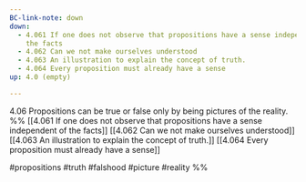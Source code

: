 ```yaml
---
BC-link-note: down
down:
  - 4.061 If one does not observe that propositions have a sense independent of
    the facts
  - 4.062 Can we not make ourselves understood
  - 4.063 An illustration to explain the concept of truth.
  - 4.064 Every proposition must already have a sense
up: 4.0 (empty)

---
```

4.06 Propositions can be true or false only by being pictures of the reality.
%%
[[4.061 If one does not observe that propositions have a sense independent of the facts]]
[[4.062 Can we not make ourselves understood]]
[[4.063 An illustration to explain the concept of truth.]]
[[4.064 Every proposition must already have a sense]]

#propositions #truth #falshood #picture #reality %%